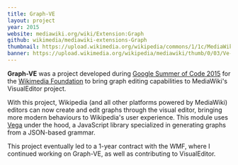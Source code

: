 ```yaml
---
title: Graph-VE
layout: project
year: 2015
website: mediawiki.org/wiki/Extension:Graph
github: wikimedia/mediawiki-extensions-Graph
thumbnail: https://upload.wikimedia.org/wikipedia/commons/1/1c/MediaWiki_logo.png
banner: https://upload.wikimedia.org/wikipedia/mediawiki/thumb/0/03/Ve-graph-showcase.png/1200px-Ve-graph-showcase.png
---
```


**Graph-VE** was a project developed during [Google Summer of Code 2015](https://developers.google.com/open-source/gsoc/) for the [Wikimedia Foundation](https://wikimediafoundation.org) to bring graph editing capabilities to MediaWiki's VisualEditor project.

With this project, Wikipedia (and all other platforms powered by MediaWiki) editors can now create and edit graphs through the visual editor, bringing more modern behaviours to Wikipedia's user experience. This module uses [Vega](http://vega.github.io/) under the hood, a JavaScript library specialized in generating graphs from a JSON-based grammar.

This project eventually led to a 1-year contract with the WMF, where I continued working on Graph-VE, as well as contributing to VisualEditor.
